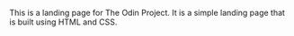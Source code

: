 This is a landing page for The Odin Project. It is a simple landing page that is built using HTML and CSS.
